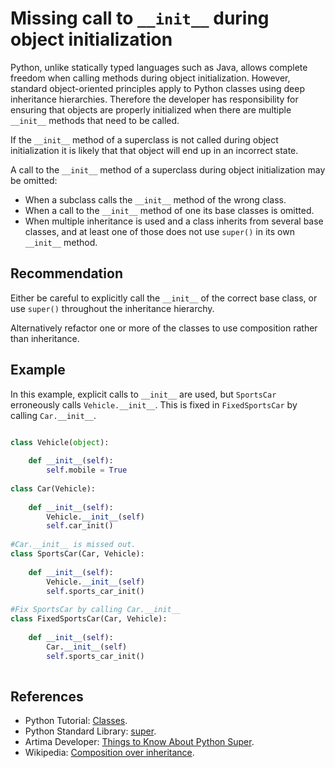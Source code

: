# Missing call to `__init__` during object initialization
Python, unlike statically typed languages such as Java, allows complete freedom when calling methods during object initialization. However, standard object-oriented principles apply to Python classes using deep inheritance hierarchies. Therefore the developer has responsibility for ensuring that objects are properly initialized when there are multiple `__init__` methods that need to be called.

If the `__init__` method of a superclass is not called during object initialization it is likely that that object will end up in an incorrect state.

A call to the `__init__` method of a superclass during object initialization may be omitted:

* When a subclass calls the `__init__` method of the wrong class.
* When a call to the `__init__` method of one its base classes is omitted.
* When multiple inheritance is used and a class inherits from several base classes, and at least one of those does not use `super()` in its own `__init__` method.

## Recommendation
Either be careful to explicitly call the `__init__` of the correct base class, or use `super()` throughout the inheritance hierarchy.

Alternatively refactor one or more of the classes to use composition rather than inheritance.


## Example
In this example, explicit calls to `__init__` are used, but `SportsCar` erroneously calls `Vehicle.__init__`. This is fixed in `FixedSportsCar` by calling `Car.__init__`.


```python

class Vehicle(object):
    
    def __init__(self):
        self.mobile = True
        
class Car(Vehicle):
    
    def __init__(self):
        Vehicle.__init__(self)
        self.car_init()
        
#Car.__init__ is missed out.
class SportsCar(Car, Vehicle):
    
    def __init__(self):
        Vehicle.__init__(self)
        self.sports_car_init()
        
#Fix SportsCar by calling Car.__init__
class FixedSportsCar(Car, Vehicle):
    
    def __init__(self):
        Car.__init__(self)
        self.sports_car_init()
        

```

## References
* Python Tutorial: [Classes](https://docs.python.org/2/tutorial/classes.html).
* Python Standard Library: [super](https://docs.python.org/2/library/functions.html#super).
* Artima Developer: [Things to Know About Python Super](http://www.artima.com/weblogs/viewpost.jsp?thread=236275).
* Wikipedia: [Composition over inheritance](http://en.wikipedia.org/wiki/Composition_over_inheritance).
